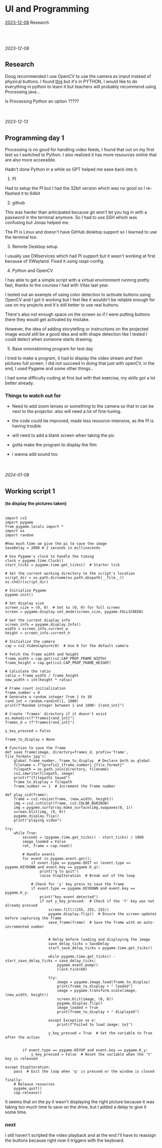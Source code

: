 # UI and Programming

 [2023-12-08](#2023-12-08) Research

<br/><br/>

###### 2023-12-08
## Research

Doug recommended I use OpenCV to use the camera as imput instead of physical buttons.
I found [this](https://github.com/amarlearning/Finger-Detection-and-Tracking) but it's in PYTHON, I would like to do everything in python to learn it but teachers will probably recommend using Processing java...

Is Processing Python an option ?????

<br/>

###### 2023-12-13
## Programming day 1

Processing is no good for handling video feeds, I found that out on my first test so I switched to Python. I also realized it has more resources online that are also more accessible.

Hadn't done Python in a while so GPT helped me ease back into it.

1. PI

Had to setup the PI but I had the 32bit version which was no good so I re-flashed it to 64bit

2. github

This was harder than anticipated because git won't let you log in with a password in the terminal anymore. So I had to use SSH which was confusing but Jonas helped me.

The PI is Linux and doesn't have GitHub desktop support so I learned to use the terminal too.

3. Remote Desktop setup

I usually use DWservices which had PI support but it wasn't working at first because of XWayland. Fixed it using raspi-config.

4. Python and OpenCV

I has able to get a simple script with a virtual environment running pretty fast, thanks to the courses I had with Vitas last year.

I tested out an example of using color detection to activate buttons using OpenCV and I got it working but I feel like it wouldn't be reliable enough for use on my projects and it's still better to use real buttons.



There's also not enough space on the screen so if I were putting buttons there they would get activated by mistake.

However, the idea of adding storytelling or instructions on the projected image would still be a good idea and with shape detection like I tested I could detect when someone starts drawing.

5. Base onionskinning program for test day

I tried to make a program, it had to display the video stream and then pictures full screen. I did not succeed in doing that just with openCV, in the end, I used Pygame and some other things..

I had some difficulty coding at first but with that exercise, my skills got a lot better already.


### Things to watch out for

- Need to add zoom lenses or something to the camera so that in can be next to the projector. also will need a lot of fine-tuning.

- the code could be improved, made less resource-intensive, as the PI is having trouble.

- will need to add a blank screen when taking the pic 

- gotta make the program to display the film 

- i wanna add sound too

<br>

###### 2024-01-08
## Working script 1 
#### (to display the pictures taken)
```

import cv2
import pygame
from pygame.locals import *
import os
import random

#how much time we give the pi to save the image
SaveDelay = 2000 # 2 seconds in milliseconds

# Use Pygame's clock to handle the timing
clock = pygame.time.Clock()
start_ticks = pygame.time.get_ticks()  # Starter tick

# Set the current working directory to the script's location
script_dir = os.path.dirname(os.path.abspath(__file__))
os.chdir(script_dir)

# Initialize Pygame
pygame.init()

# Set display size
screen_size = (0, 0)  # Set to (0, 0) for full screen
screen = pygame.display.set_mode(screen_size, pygame.FULLSCREEN)

# Get the current display info
screen_info = pygame.display.Info()
width = screen_info.current_w
height = screen_info.current_h

# Initialize the camera
cap = cv2.VideoCapture(0)  # Use 0 for the default camera

# Fetch the frame width and height
frame_width = cap.get(cv2.CAP_PROP_FRAME_WIDTH)
frame_height = cap.get(cv2.CAP_PROP_FRAME_HEIGHT)

# Calculate the ratio
ratio = frame_width / frame_height
new_width = int(height * ratio)

# Frame count initialization
frame_number = 0
# Generate a random integer from 1 to 10
rand_int = random.randint(1, 1000)
print(f"Random integer between 1 and 1000: {rand_int}")

# Create 'frames' directory if it doesn't exist
os.makedirs(f"frames{rand_int}")
frames_d = (f"frames{rand_int}")

y_key_pressed = False

frame_to_display = None

# Function to save the frame
def save_frame(image, directory=frames_d, prefix='frame', file_format='jpg'):
    global frame_number, frame_to_display  # Declare both as global
    filename = f"{prefix}_{frame_number}.{file_format}"
    filepath = os.path.join(directory, filename)
    cv2.imwrite(filepath, image)
    print(f"{filepath} Saved")
    frame_to_display = filepath
    frame_number += 1  # Increment the frame number

def play_vid(frame):
    frame = cv2.resize(frame, (new_width, height))
    img = cv2.cvtColor(frame, cv2.COLOR_BGR2RGB)
    img = pygame.surfarray.make_surface(img.swapaxes(0, 1))
    screen.blit(img, (0, 0))
    pygame.display.flip()
    print("playing video")

try:
    while True:
        seconds = (pygame.time.get_ticks() - start_ticks) / 1000
        image_loaded = False
        ret, frame = cap.read()

        # Handle events
        for event in pygame.event.get():
            if event.type == pygame.QUIT or (event.type == pygame.KEYDOWN and event.key == pygame.K_q):
                print("q to quit")
                raise StopIteration  # Break out of the loop

            # Check for 'y' key press to save the frame
            if event.type == pygame.KEYDOWN and event.key == pygame.K_y:
                print("key event detected")
                if not y_key_pressed:  # Check if the 'Y' key was not already pressed
                    screen.fill((255, 255, 255))
                    pygame.display.flip()  # Ensure the screen updates before capturing the frame
                    save_frame(frame)  # Save the frame with an auto-incremented number


                    # Delay before loading and displaying the image
                    save_delay_ticks = SaveDelay  
                    start_save_delay_ticks = pygame.time.get_ticks()

                    while pygame.time.get_ticks() - start_save_delay_ticks < save_delay_ticks:
                        pygame.event.pump()
                        clock.tick(60)

                    try:
                        image = pygame.image.load(frame_to_display)
                        print(frame_to_display + " loaded")
                        image = pygame.transform.scale(image, (new_width, height))
                        screen.blit(image, (0, 0))
                        pygame.display.flip()
                        image_loaded = True
                        print(frame_to_display + " displayed")

                    except Exception as e:
                        print(f"Failed to load image: {e}")

                    y_key_pressed = True  # Set the variable to True after the action


        if event.type == pygame.KEYUP and event.key == pygame.K_y:
            y_key_pressed = False  # Reset the variable when the 'Y' key is released

except StopIteration:
    pass  # Exit the loop when 'q' is pressed or the window is closed

finally:
    # Release resources
    pygame.quit()
    cap.release()
```
It seems that on the py it wasn't displaying the right picture because it was taking too much time to save on the drive, but I added a delay to give it some time.

### next
I still haven't scripted the video playback and at the end I'll have to reassign the buttons because right now it triggers with the keyboard.